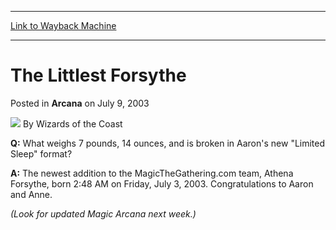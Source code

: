 
---
[Link to Wayback Machine](https://web.archive.org/web/20211026100423/https://magic.wizards.com/en/articles/archive/arcana/littlest-forsythe-2003-07-09)

[_metadata_:author]:- "Wizards of the Coast"
[_metadata_:description]:- "Q: What weighs 7 pounds, 14 ounces, and is broken in Aaron's new `Limited Sleep` format?A: The newest addition to the MagicTheGathering.com team, Athena Forsythe, born 2:48 AM on Friday, July 3, 2003. Congratulations to Aaron and Anne. (Look for updated Magic Arcana next week.)"
[_metadata_:generator]:- "Drupal 7 (http://drupal.org)"
[_metadata_:node]:- "605776"
[_metadata_:publish_date]:- "2003-07-09"
[_metadata_:source]:- "div-main-content"
[_metadata_:title]:- "The Littlest Forsythe"
[_metadata_:wayback_capture_timestamp]:- "2021-10-26 10:04:23"
[_metadata_:wayback_raw_url]:- "https://web.archive.org/web/20211026100423id_/https://magic.wizards.com/en/articles/archive/arcana/littlest-forsythe-2003-07-09"
[_metadata_:wayback_url]:- "https://magic.wizards.com/en/articles/archive/arcana/littlest-forsythe-2003-07-09"
---


The Littlest Forsythe
=====================



 Posted in **Arcana**
 on July 9, 2003 






![](https://media.magic.wizards.com/styles/auth_small/public/images/person/wizards_author.jpg)
By Wizards of the Coast











**Q:**  What weighs 7 pounds, 14 ounces, and is broken in Aaron's new "Limited Sleep" format?

**A:** The newest addition to the MagicTheGathering.com team, Athena Forsythe, born 2:48 AM on Friday, July 3, 2003. Congratulations to Aaron and Anne.


*(Look for updated Magic Arcana next week.)*







